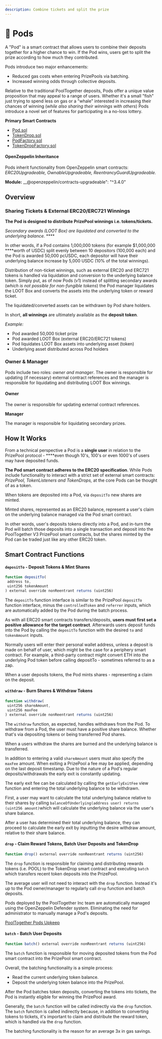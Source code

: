 ```yaml
---
description: Combine tickets and split the prize
---
```


# 🐋 Pods

A "Pod" is a smart contract that allows users to combine their deposits together for a higher chance to win.  If the Pod wins, users get to split the prize according to how much they contributed.

Pods introduce two major enhancements:

* Reduced gas costs when entering PrizePools via batching.
* Increased winning odds through collective deposits.

Relative to the traditional PoolTogether deposits, Pods offer a unique value proposition that may appeal to a range of users. Whether it's a small "fish" just trying to spend less on gas or a "whale" interested in increasing their chances of winning \(_while also sharing their winnings with others_\) Pods introduce a novel set of features for participating in a no-loss lottery.

**Primary Smart Contracts**

* [Pod.sol](https://github.com/pooltogether/pods-v3-contracts/blob/master/contracts/Pod.sol)
* [TokenDrop.sol](https://github.com/pooltogether/pods-v3-contracts/blob/master/contracts/TokenDrop.sol)
* [PodFactory.sol](https://github.com/pooltogether/pods-v3-contracts/blob/master/contracts/PodFactory.sol)
* [TokenDropFactory.sol](https://github.com/pooltogether/pods-v3-contracts/blob/master/contracts/TokenDropFactory.sol)

#### OpenZeppelin Inheritance

Pods inherit functionality from OpenZeppelin smart contracts: _ERC20Upgradeable, OwnableUpgradeable, ReentrancyGuardUpgradeable._

**Module:** __@openzeppelin/contracts-upgradeable": "^3.4.0"

## Overview

### Sharing Tickets & External ERC20/ERC721 Winnings

**The Pod is designed to distribute PrizePool winnings i.e. tokens/tickets.**

_Secondary awards \(LOOT Box\) are liquidated and converted to the underlying balance._ ****

In other words, if a Pod contains 1,000,000 tokens \(for example $1,000,000 ****worth of USDC\) split evenly between 10 depositors \(100,000 each\) and the Pod is awarded 50,000 pcUSDC, each depositor will have their underlying balance increase by 5,000 USDC \(10% of the total winnings\).

Distribution of non-ticket winnings, such as external ERC20 and ERC721 tokens is handled via liquidation and conversion to the underlying balance token. Simply put, as of now Pods \(v1\) instead of splitting secondary awards \(_which is not possible for non-fungible tokens_\) the Pod manager liquidates the LOOT Box and converts the assets into the underlying token or reward ticket.

The liquidated/converted assets can be withdrawn by Pod share holders.

In short, **all winnings** are ultimately available as the **deposit token**.

_Example:_

* Pod awarded 50,000 ticket prize
* Pod awarded LOOT Box \(external ERC20/ERC721 tokens\)
* Pod liquidates LOOT Box assets into underlying asset \(token\)
* Underlying asset distributed across Pod holders  

### Owner & Manager

Pods include two roles: _owner and manager_. The owner is responsible for updating \(if necessary\) external contract references and the manager is responsible for liquidating and distributing LOOT Box winnings.

#### Owner

The owner is responsible for updating external contract references.

**Manager**

The manager is responsible for liquidating secondary prizes.

## How It Works 

From a technical perspective a Pod is a **single user** in relation to the PrizePool protocol - ****even though 10's, 100's or even 1000's of users may have deposited funds.

**The Pod smart contract adheres to the ERC20 specification**. While Pods include functionality to interact with a strict set of external smart contracts: _PrizePool, TokenListeners and TokenDrops,_ at the core Pods can be thought of as a token.

When tokens are deposited into a Pod, via `depositTo` new shares are minted.

Minted shares, represented as an ERC20 balance, represent a user's claim on the underlying balance managed via the Pod smart contract.

In other words, user's deposits tokens directly into a Pod, and in-turn the Pod will batch those deposits into a single transaction and deposit into the PoolTogether V3 PrizePool smart contracts, but the shares minted by the Pod can be traded just like any other ERC20 token.

## Smart Contract Functions

#### `depositTo` - Deposit Tokens & Mint Shares 

```javascript
function depositTo(
 address to, 
 uint256 tokenAmount
) external override nonReentrant returns (uint256)
```

The `depositTo` function interface is similar to the PrizePool `depositTo` function interface, minus the `controlledToken` and `referrer` inputs, which are automatically added by the Pod during the batch process.

As with all ERC20 smart contracts transfers/deposits, **users must first set a positive allowance for the target contract**. Afterwards users deposit funds into the Pod by calling the `depositTo` function with the desired `to` and `tokenAmount` inputs.

Normally users will enter their personal wallet address, unless a deposit is made on behalf of user, which might be the case for a periphery smart contract. For example, a third-party contract might convert ETH into the underlying Pod token before calling depositTo - sometimes referred to as a zap.

When a user deposits tokens, the Pod mints shares - representing a claim on the deposit.

#### `withdraw` - Burn Shares & Withdraw Tokens

```javascript
function withdraw(
 uint256 shareAmount,
 uint256 maxFee
) external override nonReentrant returns (uint256)
```

The `withdraw` function, as expected, handles withdraws from the Pod. To withdraw from a Pod, the user must have a positive share balance. Whether that's via depositing tokens or being transferred Pod shares.

When a users withdraw the shares are burned and the underlying balance is transferred. 

In addition to entering a valid `shareAmount` users must also specify the `maxFee` amount. When exiting a PrizePool a fee may be applied, depending on the last deposit timestamp. Due to the nature of a Pod's regular deposits/withdrawals the early exit is constantly updating.

The early exit fee can be calculated by calling the `getEarlyExitFee` view function and entering the total underlying balance to be withdrawn.

First, a user may want to calculate the total underlying balance relative to their shares by calling `balanceOfUnderlying(address user) returns (uint256 amount)`which will calculate the underlying balance via the user's share balance.

After a user has determined their total underlying balance, they can proceed to calculate the early exit by inputting the desire withdraw amount, relative to their share balance.

#### `drop` - Claim Reward Tokens, Batch User Deposits and TokenDrop

```javascript
function drop() external override nonReentrant returns (uint256)
```

The `drop` function is responsible for claiming and distributing rewards tokens \(i.e. POOL\) to the TokenDrop smart contract and executing `batch` which transfers recent token deposits into the PrizePool.

The average user will not need to interact with the `drop` function. Instead it's up to the Pod owner/manager to regularly call `drop` function and batch deposits.

Pods deployed by the PoolTogether Inc team are automatically managed using the OpenZeppelin Defender system. Eliminating the need for administrator to manually manage a Pod's deposits.

[PoolTogether Pods Upkeep](https://github.com/pooltogether/pooltogether-pods-upkeep)

#### `batch` - Batch User Deposits

```javascript
function batch() external override nonReentrant returns (uint256)
```

The `batch` function is responsible for moving deposited tokens from the Pod smart contract into the PrizePool smart contract.

Overall, the batching functionality is a simple process:

* Read the current underlying token balance.
* Deposit the underlying token balance into the PrizePool.

After the Pod batches token deposits, converting the tokens into tickets, the Pod is instantly eligible for winning the PrizePool award.

Generally, the `batch` function will be called indirectly via the `drop` function. The `batch` function is called indirectly because, in addition to converting tokens to tickets, it's important to claim and distribute the reward token, which is handled via the `drop` function.

The batching functionality is the reason for an average 3x in gas savings.

